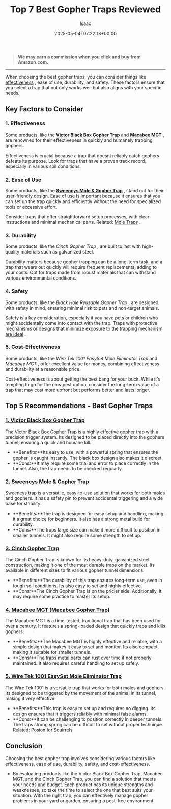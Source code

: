 ﻿---
author: Isaac
layout: post
title: Top 7 Best Gopher Traps Reviewed
date: '2025-05-04T07:22:13+00:00'
categories:
- Gopher
- Product Reviews
tags: []
slug: /best-gopher-traps/
lastmod: 2025-05-07T12:21:24+03:00
---
> **We may earn a commission when you click and buy from Amazon.com.**
>

---
When choosing the best gopher traps, you can consider things like
[effectiveness](http://ipm.ucanr.edu/PMG/PESTNOTES/pn7433.html)
, ease of use, durability, and safety. These factors ensure that you select a trap that not only works well but also aligns with your specific needs.
## Key Factors to Consider
### **1. Effectiveness**
Some products, like the
[**Victor Black Box Gopher Trap**](https://www.amazon.com/dp/B07PXSRKCC/?tag=p-policy-20)
and
[**Macabee MGT**](https://www.amazon.com/dp/B00004RA58/?tag=p-policy-20)
, are renowned for their effectiveness in quickly and humanely trapping gophers.

Effectiveness is crucial because a trap that doesnt reliably catch gophers defeats its purpose. Look for traps that have a proven track record, especially in various soil conditions.
### **2. Ease of Use**
Some products, like the
[**Sweeneys Mole & Gopher Trap**](https://www.amazon.com/dp/B000ZONYPE/?tag=p-policy-20)
, stand out for their user-friendly design. Ease of use is important because it ensures that you can set up the trap quickly and efficiently without the need for specialized tools or excessive effort.

Consider traps that offer straightforward setup processes, with clear instructions and minimal mechanical parts.
Related:
[Mole Traps](https://pestpolicy.com/best-mole-traps/)
.
### **3. Durability**
Some products, like the
*Cinch Gopher Trap*
, are built to last with high-quality materials such as galvanized steel.

Durability matters because gopher trapping can be a long-term task, and a trap that wears out quickly will require frequent replacements, adding to your costs. Opt for traps made from robust materials that can withstand various environmental conditions.
### **4. Safety**
Some products, like the
*Black Hole Reusable Gopher Trap*
, are designed with safety in mind, ensuring minimal risk to pets and non-target animals.

Safety is a key consideration, especially if you have pets or children who might accidentally come into contact with the trap. Traps with protective mechanisms or designs that minimize exposure to the trapping
[mechanism are ideal](https://extension.colostate.edu/topic-areas/natural-resources/managing-pocket-gophers-6-515/)
.
### **5. Cost-Effectiveness**
Some products, like the
*Wire Tek 1001 EasySet Mole Eliminator Trap*
and
*Macabee MGT*
, offer excellent value for money, combining effectiveness and durability at a reasonable price.

Cost-effectiveness is about getting the best bang for your buck. While it's tempting to go for the cheapest option, consider the long-term value of a trap that may cost more upfront but performs better and lasts longer.
## Top 5 Recommendations - Best Gopher Traps
### [**1. Victor Black Box Gopher Trap**](https://www.amazon.com/dp/B07PXSRKCC/?tag=p-policy-20)
The Victor Black Box Gopher Trap is a highly effective gopher trap with a precision trigger system. Its designed to be placed directly into the gophers tunnel, ensuring a quick and humane kill.
- **Benefits:**Its easy to use, with a powerful spring that ensures the gopher is caught instantly. The black box design also makes it discreet.
- **Cons:**It may require some trial and error to place correctly in the tunnel. Also, the trap needs to be checked regularly.
### [**2. Sweeneys Mole & Gopher Trap**](https://www.amazon.com/dp/B000ZONYPE/?tag=p-policy-20)
Sweeneys trap is a versatile, easy-to-use solution that works for both moles and gophers. It has a safety pin to prevent accidental triggering and a wide base for stability.
- **Benefits:**The trap is designed for easy setup and handling, making it a great choice for beginners. It also has a strong metal build for durability.
- **Cons:**The traps large size can make it more difficult to position in smaller tunnels. It might also require some strength to set up.
### [**3. Cinch Gopher Trap**](https://www.amazon.com/dp/B00G5KHHUA/?tag=p-policy-20)
The Cinch Gopher Trap is known for its heavy-duty, galvanized steel construction, making it one of the most durable traps on the market. Its available in different sizes to fit various gopher tunnel dimensions.
- **Benefits:**The durability of this trap ensures long-term use, even in tough soil conditions. Its also easy to set and highly effective.
- **Cons:**The Cinch Gopher Trap is on the pricier side. Additionally, it may require some practice to master its setup.
### [**4. Macabee MGT (Macabee Gopher Trap)**](https://www.amazon.com/dp/B00004RA58/?tag=p-policy-20)
The Macabee MGT is a time-tested, traditional trap that has been used for over a century. It features a spring-loaded design that quickly traps and kills gophers.
- **Benefits:**The Macabee MGT is highly effective and reliable, with a simple design that makes it easy to set and monitor. Its also compact, making it suitable for smaller tunnels.
- **Cons:**The traps metal parts can rust over time if not properly maintained. It also requires careful handling to set up safely.
### [**5. Wire Tek 1001 EasySet Mole Eliminator Trap**](https://www.amazon.com/dp/B000SDKGC6/?tag=p-policy-20)
The Wire Tek 1001 is a versatile trap that works for both moles and gophers. Its designed to be triggered by the movement of the animal in its tunnel, making it very effective.
- **Benefits:**This trap is easy to set up and requires no digging. Its design ensures that it triggers reliably with minimal false alarms.
- **Cons:**It can be challenging to position correctly in deeper tunnels. The traps strong spring can be difficult to set without proper technique.
Related:
[Posion for Squirrels](https://pestpolicy.com/best-poison-for-squirrels/)
## Conclusion
Choosing the best gopher trap involves considering various factors like effectiveness, ease of use, durability, safety, and cost-effectiveness.
- By evaluating products like the Victor Black Box Gopher Trap, Macabee MGT, and the Cinch Gopher Trap, you can find a solution that meets your needs and budget.
Each product has its unique strengths and weaknesses, so take the time to select the one that best suits your situation. With the right trap, you can effectively manage gopher problems in your yard or garden, ensuring a pest-free environment.